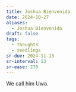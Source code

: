 ```yaml
---
title: Joshua Bienvenida
date: 2024-10-27
aliases:
  - Joshua Bienvenida
draft: false
tags:
  - thoughts
  - seedlings
sr-due: 2024-11-13
sr-interval: 13
sr-ease: 270
---
```

We call him Uwa.